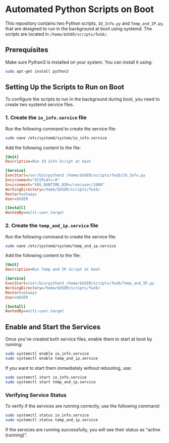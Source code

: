 # Automated Python Scripts on Boot

This repository contains two Python scripts, `IO_Info.py` and `Temp_and_IP.py`, that are designed to run in the background at boot using systemd. The scripts are located in `/home/$USER/scripts/fw16/`.

## Prerequisites

Make sure Python3 is installed on your system. You can install it using:

```bash
sudo apt-get install python3
```

## Setting Up the Scripts to Run on Boot

To configure the scripts to run in the background during boot, you need to create two systemd service files.

### 1. Create the `io_info.service` file

Run the following command to create the service file:

```bash
sudo nano /etc/systemd/system/io_info.service
```

Add the following content to the file:

```ini
[Unit]
Description=Run IO Info Script at boot

[Service]
ExecStart=/usr/bin/python3 /home/$USER/scripts/fw16/IO_Info.py
Environment="DISPLAY=:0"
Environment="XDG_RUNTIME_DIR=/run/user/1000"
WorkingDirectory=/home/$USER/scripts/fw16/
Restart=always
User=$USER

[Install]
WantedBy=multi-user.target
```

### 2. Create the `temp_and_ip.service` file

Run the following command to create the service file:

```bash
sudo nano /etc/systemd/system/temp_and_ip.service
```

Add the following content to the file:

```ini
[Unit]
Description=Run Temp and IP Script at boot

[Service]
ExecStart=/usr/bin/python3 /home/$USER/scripts/fw16/Temp_and_IP.py
WorkingDirectory=/home/$USER/scripts/fw16/
Restart=always
User=$USER

[Install]
WantedBy=multi-user.target
```

## Enable and Start the Services

Once you’ve created both service files, enable them to start at boot by running:

```bash
sudo systemctl enable io_info.service
sudo systemctl enable temp_and_ip.service
```

If you want to start them immediately without rebooting, use:

```bash
sudo systemctl start io_info.service
sudo systemctl start temp_and_ip.service
```

### Verifying Service Status

To verify if the services are running correctly, use the following command:

```bash
sudo systemctl status io_info.service
sudo systemctl status temp_and_ip.service
```

If the services are running successfully, you will see their status as "active (running)".

